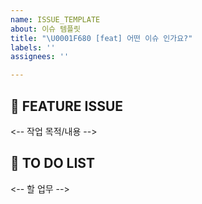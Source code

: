 ```yaml
---
name: ISSUE_TEMPLATE
about: 이슈 템플릿
title: "\U0001F680 [feat] 어떤 이슈 인가요?"
labels: ''
assignees: ''

---
```


## 📌 FEATURE ISSUE
<-- 작업 목적/내용 -->
## 📝 TO DO LIST 
<-- 할 업무 -->
